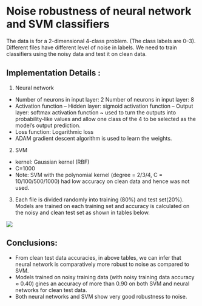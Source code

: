# Noise robustness of neural network and SVM classifiers
The data is for a 2-dimensional 4-class problem. (The class labels are 0–3). Different files have different level of noise in labels. We need to train classifiers using the noisy data and test it on clean data.
## Implementation Details : 
1. Neural network
  * Number of neurons in input layer: 2 
    Number of neurons in input layer: 8
  * Activation function
    – Hidden layer: sigmoid activation function 
    – Output layer: softmax activation function
      ~ used to turn the outputs into probability-like values and allow one class of the 4 to be selected as the model’s output prediction.
  * Loss function: Logarithmic loss
  * ADAM gradient descent algorithm is used to learn the weights.
2. SVM
  * kernel: Gaussian kernel (RBF)
  * C=1000
  * Note: SVM with the polynomial kernel (degree = 2/3/4, C = 10/100/500/1000) had low accuracy on clean data and hence was not used.
3. Each file is divided randomly into training (80%) and test set(20%). Models are trained on each training set and accuracy is calculated on the noisy and clean test set as shown in tables below.

![](https://i.imgur.com/BOLTfAB.jpg)

## Conclusions:
  * From clean test data accuracies, in above tables, we can infer that neural network is comparatively more robust to noise as compared to SVM.
  * Models trained on noisy training data (with noisy training data accuracy ≈ 0.40) gines an accuracy of more than 0.90 on both SVM and neural networks for clean test data.
  * Both neural networks and SVM show very good robustness to noise.
